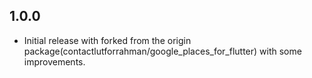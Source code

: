 ## 1.0.0
* Initial release with forked from the origin package(contactlutforrahman/google_places_for_flutter) with some improvements.